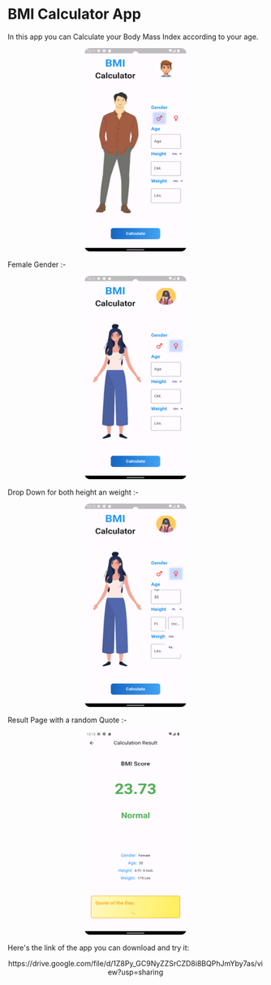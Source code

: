 # BMI Calculator App
In this app you can Calculate your Body Mass Index according to your age.  
<p align="center">
  <img src="https://raw.githubusercontent.com/Rohit-Varshney001/BMI-App/main/Screenshot_20240229_121137.png" width="200" height="400"   />
</p>
Female Gender :-
<p align="center">
  <img src="https://raw.githubusercontent.com/Rohit-Varshney001/BMI-App/main/Screenshot_20240229_121158.png" width="200" height="400"   />
</p>
Drop Down for both height an weight :-
<p align="center">
  <img src="https://raw.githubusercontent.com/Rohit-Varshney001/BMI-App/main/Screenshot_20240229_121230.png" width="200" height="400"   />
</p>
Result Page with a random Quote :-
<p align="center">
  <img src="https://raw.githubusercontent.com/Rohit-Varshney001/BMI-App/main/Screenshot_20240229_121256.png" width="200" height="400"   />
</p>

<p>
Here's the link of the app you can download and try it:
<center> https://drive.google.com/file/d/1Z8Py_GC9NyZZSrCZD8i8BQPhJmYby7as/view?usp=sharing</center>
</p>
